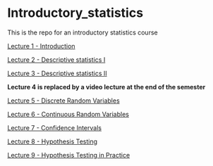 # Introductory_statistics
 This is the repo for an introductory statistics course
 
 
[Lecture 1 - Introduction](https://raw.githack.com/christianvedels/Introductory_statistics/refs/heads/main/Lecture%201%20-%20Introduction/Slides.html)  

[Lecture 2 - Descriptive statistics I](https://raw.githack.com/christianvedels/Introductory_statistics/refs/heads/main/Lecture%202%20-%20Descriptive%20statistics/Slides.html)

[Lecture 3 - Descriptive statistics II](https://raw.githack.com/christianvedels/Introductory_statistics/refs/heads/main/Lecture%203%20-%20Descriptive%20statistics/Slides.html)

**Lecture 4 is replaced by a video lecture at the end of the semester**

[Lecture 5 - Discrete Random Variables](https://raw.githack.com/christianvedels/Introductory_statistics/refs/heads/main/Lecture%205%20-%20Discrete%20Random%20Variables/Slides.html)

[Lecture 6 - Continuous Random Variables](https://raw.githack.com/christianvedels/Introductory_statistics/refs/heads/main/Lecture%206%20-%20Continous%20Random%20Variables/Slides.html)

[Lecture 7 - Confidence Intervals](https://raw.githack.com/christianvedels/Introductory_statistics/refs/heads/main/Lecture%207%20-%20Confidence%20Intervals/Slides.html)

[Lecture 8 - Hypothesis Testing](https://raw.githack.com/christianvedels/Introductory_statistics/refs/heads/main/Lecture%208%20-%20Hypothesis%20testing/Slides.html)

[Lecture 9 - Hypothesis Testing in Practice](https://raw.githack.com/christianvedels/Introductory_statistics/refs/heads/main/Lecture%209%20-%20Hypothesis%20testing%20in%20practice/Slides.html)


